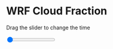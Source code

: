 <h1>WRF  Cloud Fraction </h1>
<p>Drag the slider to change the time</p>

<div class="slidecontainer">
<input oninput='setImage(this)' class="slider" type="range" min="0" max="5" value="0" step="1" />
<img id='img'/>
</div>

<script>
var img = document.getElementById('img');
var img_array = ['/assets/images/wrf/cf_wrfout_d01_2020-04-01_12:00:00.png',
'/assets/images/wrf/cf_wrfout_d01_2020-04-01_13:00:00.png',
'/assets/images/wrf/cf_wrfout_d01_2020-04-01_14:00:00.png',
'/assets/images/wrf/cf_wrfout_d01_2020-04-01_15:00:00.png',
'/assets/images/wrf/cf_wrfout_d01_2020-04-01_16:00:00.png',];
function setImage(obj)
{
        var value = obj.value;
        img.src = img_array[value];

}
</script>
